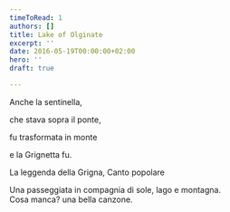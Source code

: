 ```yaml
---
timeToRead: 1
authors: []
title: Lake of Olginate
excerpt: ''
date: 2016-05-19T00:00:00+02:00
hero: ''
draft: true

---
```

Anche la sentinella,

che stava sopra il ponte,

fu trasformata in monte

e la Grignetta fu.

La leggenda della Grigna, Canto popolare

Una passeggiata in compagnia di sole, lago e montagna.  
Cosa manca? una bella canzone.